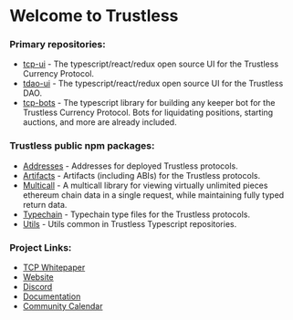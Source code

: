 # Welcome to Trustless

### Primary repositories: 

* [tcp-ui](https://github.com/TrustlessFi/tcp-ui) - The typescript/react/redux open source UI for the Trustless Currency Protocol.
* [tdao-ui](https://github.com/TrustlessFi/tdao-ui) - The typescript/react/redux open source UI for the Trustless DAO.
* [tcp-bots](https://github.com/TrustlessFi/tcp-bots) - The typescript library for building any keeper bot for the Trustless Currency Protocol. Bots for liquidating positions, starting auctions, and more are already included. 

### Trustless public npm packages: 

* [Addresses](https://github.com/TrustlessFi/Addresses) - Addresses for deployed Trustless protocols.
* [Artifacts](https://github.com/TrustlessFi/Artifacts) - Artifacts (including ABIs) for the Trustless protocols.
* [Multicall](https://github.com/TrustlessFi/Multicall) - A multicall library for viewing virtually unlimited pieces ethereum chain data in a single request, while maintaining fully typed return data. 
* [Typechain](https://github.com/TrustlessFi/Typechain) - Typechain type files for the Trustless protocols.
* [Utils](https://github.com/TrustlessFi/Utils) - Utils common in Trustless Typescript repositories. 

### Project Links: 

* [TCP Whitepaper](https://github.com/TrustlessFi/Whitepapers/blob/master/TCP_Whitepaper.pdf)
* <a href="https://www.trustless.fi/" target="_blank">Website</a>
* [Discord](http://discord.gg/C2C9Q2p8bd)
* [Documentation](https://trustlessfi.notion.site/Trustless-4be753d947b040a89a46998eca90b2c9)
* [Community Calendar](https://calendar.google.com/calendar/u/0?cid=Y18wOGw5N2g4NG43ZDh1MDhib21wZW9zODVya0Bncm91cC5jYWxlbmRhci5nb29nbGUuY29t)

